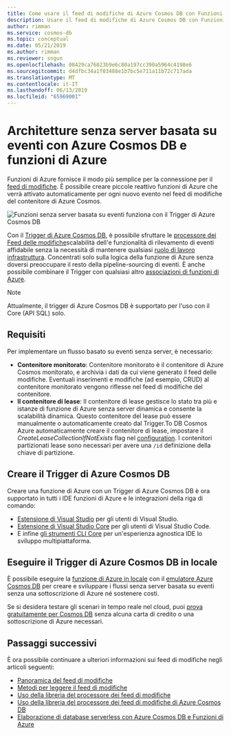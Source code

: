 ```yaml
---
title: Come usare il feed di modifiche di Azure Cosmos DB con Funzioni di Azure
description: Usare il feed di modifiche di Azure Cosmos DB con Funzioni di Azure
author: rimman
ms.service: cosmos-db
ms.topic: conceptual
ms.date: 05/21/2019
ms.author: rimman
ms.reviewer: sngun
ms.openlocfilehash: 08429ca76823b9e6c80a197cc390a5964c4198e6
ms.sourcegitcommit: d4dfbc34a1f03488e1b7bc5e711a11b72c717ada
ms.translationtype: MT
ms.contentlocale: it-IT
ms.lasthandoff: 06/13/2019
ms.locfileid: "65969001"
---
```

# <a name="serverless-event-based-architectures-with-azure-cosmos-db-and-azure-functions"></a>Architetture senza server basata su eventi con Azure Cosmos DB e funzioni di Azure

Funzioni di Azure fornisce il modo più semplice per la connessione per il [feed di modifiche](change-feed.md). È possibile creare piccole reattivo funzioni di Azure che verrà attivato automaticamente per ogni nuovo evento nel feed di modifiche del contenitore di Azure Cosmos.

![Funzioni senza server basata su eventi funziona con il Trigger di Azure Cosmos DB](./media/change-feed-functions/functions.png)

Con il [Trigger di Azure Cosmos DB](../azure-functions/functions-bindings-cosmosdb-v2.md#trigger), è possibile sfruttare le [processore dei Feed delle modifiche](./change-feed-processor.md)scalabilità dell'e funzionalità di rilevamento di eventi affidabile senza la necessità di mantenere qualsiasi [ruolo di lavoro infrastruttura](./change-feed-processor.md#implementing-the-change-feed-processor-library). Concentrati solo sulla logica della funzione di Azure senza doversi preoccupare il resto della pipeline-sourcing di eventi. È anche possibile combinare il Trigger con qualsiasi altro [associazioni di funzioni di Azure](../azure-functions/functions-triggers-bindings.md#supported-bindings).

> [!NOTE]
> Attualmente, il trigger di Azure Cosmos DB è supportato per l'uso con il Core (API SQL) solo.

## <a name="requirements"></a>Requisiti

Per implementare un flusso basato su eventi senza server, è necessario:

* **Contenitore monitorato**: Contenitore monitorato è il contenitore di Azure Cosmos monitorato, e archivia i dati da cui viene generato il feed delle modifiche. Eventuali inserimenti e modifiche (ad esempio, CRUD) al contenitore monitorato vengono riflesse nel feed di modifiche del contenitore.
* **Il contenitore di lease**: Il contenitore di lease gestisce lo stato tra più e istanze di funzione di Azure senza server dinamica e consente la scalabilità dinamica. Questo contenitore del lease può essere manualmente o automaticamente creato dal Trigger.To DB Cosmos Azure automaticamente creare il contenitore di lease, impostare il *CreateLeaseCollectionIfNotExists* flag nel [configuration](../azure-functions/functions-bindings-cosmosdb-v2.md#trigger---configuration). I contenitori partizionati lease sono necessari per avere una `/id` definizione della chiave di partizione.

## <a name="create-your-azure-cosmos-db-trigger"></a>Creare il Trigger di Azure Cosmos DB

Creare una funzione di Azure con un Trigger di Azure Cosmos DB è ora supportato in tutti i IDE funzioni di Azure e le integrazioni della riga di comando:

* [Estensione di Visual Studio](../azure-functions/functions-develop-vs.md) per gli utenti di Visual Studio.
* [Estensione di Visual Studio Core](https://code.visualstudio.com/tutorials/functions-extension/create-function) per gli utenti di Visual Studio Code.
* E infine [gli strumenti CLI Core](../azure-functions/functions-run-local.md#create-func) per un'esperienza agnostica IDE lo sviluppo multipiattaforma.

## <a name="run-your-azure-cosmos-db-trigger-locally"></a>Eseguire il Trigger di Azure Cosmos DB in locale

È possibile eseguire la [funzione di Azure in locale](../azure-functions/functions-develop-local.md) con il [emulatore Azure Cosmos DB](./local-emulator.md) per creare e sviluppare i flussi senza server basata su eventi senza una sottoscrizione di Azure né sostenere costi.

Se si desidera testare gli scenari in tempo reale nel cloud, puoi [prova gratuitamente per Cosmos DB](https://azure.microsoft.com/try/cosmosdb/) senza alcuna carta di credito o una sottoscrizione di Azure necessari.

## <a name="next-steps"></a>Passaggi successivi

È ora possibile continuare a ulteriori informazioni sui feed di modifiche negli articoli seguenti:

* [Panoramica del feed di modifiche](change-feed.md)
* [Metodi per leggere il feed di modifiche](read-change-feed.md)
* [Uso della libreria del processore dei feed di modifiche](change-feed-processor.md)
* [Uso della libreria del processore dei feed di modifiche di Azure Cosmos DB](change-feed-processor.md)
* [Elaborazione di database serverless con Azure Cosmos DB e Funzioni di Azure](serverless-computing-database.md)

